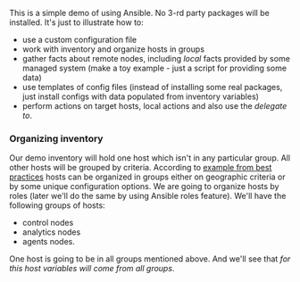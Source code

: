 This is a simple demo of using Ansible. No 3-rd party packages will be installed. It's just to illustrate how to:

- use a custom configuration file
- work with inventory and organize hosts in groups
- gather facts about remote nodes, including *local* facts provided by some managed system (make a toy example - just a script for providing some data)
- use templates of config files (instead of installing some real packages, just install configs with data populated from inventory variables)
- perform actions on target hosts, local actions and also use the *delegate to*.

### Organizing inventory

Our demo inventory will hold one host which isn't in any particular group.
All other hosts will be grouped by criteria. According to [example from best practices](https://docs.ansible.com/ansible/latest/user_guide/playbooks_best_practices.html#group-and-host-variables) hosts can be organized in groups either on geographic criteria or by some unique configuration options. We are going to organize hosts by roles (later we'll do the same by using Ansible roles feature). We'll have the following groups of hosts:
* control nodes
* analytics nodes
* agents nodes.

One host is going to be in all groups mentioned above. And we'll see that *for this host variables will come from all groups*. 
